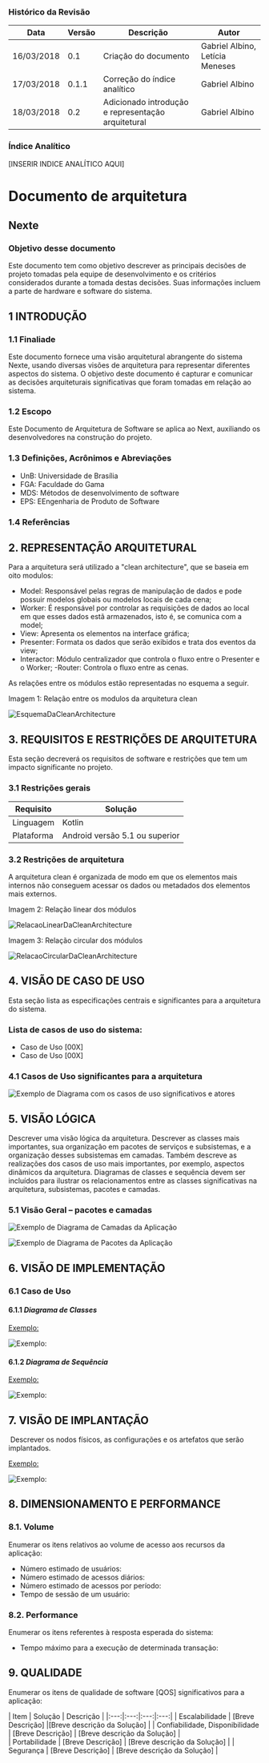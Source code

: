 ### Histórico da Revisão
| Data | Versão | Descrição | Autor |
|---|---|---|---|
| 16/03/2018| 0.1 |Criação do documento | Gabriel Albino, Letícia Meneses |
| 17/03/2018| 0.1.1 |Correção do índice analítico | Gabriel Albino |
| 18/03/2018| 0.2 |Adicionado introdução e representação arquitetural | Gabriel Albino |



### Índice Analítico
[INSERIR INDICE ANALÍTICO AQUI]

# Documento de arquitetura

## Nexte

### Objetivo desse documento

Este documento tem como objetivo descrever as principais decisões de projeto tomadas pela equipe de
desenvolvimento e os critérios considerados durante a tomada destas decisões. Suas informações incluem a
parte de hardware e software do sistema.

## 1 INTRODUÇÃO

### 1.1 Finaliade
Este documento fornece uma visão arquitetural abrangente do sistema Nexte,
usando diversas visões de arquitetura para representar diferentes aspectos do sistema. O objetivo
deste documento é capturar e comunicar as decisões arquiteturais significativas que foram tomadas
em relação ao sistema.

### 1.2 Escopo
Este Documento de Arquitetura de Software se aplica ao Next, auxiliando os desenvolvedores na construção do projeto. 

### 1.3 Definições, Acrônimos e Abreviações
- UnB: Universidade de Brasília
- FGA: Faculdade do Gama
- MDS: Métodos de desenvolvimento de software
- EPS: EEngenharia de Produto de Software


### 1.4 Referências

## 2. REPRESENTAÇÃO ARQUITETURAL

Para a arquitetura será utilizado a "clean architecture", que se baseia em oito modulos:
- Model: Responsável pelas regras de manipulação de dados e pode possuir modelos globais ou modelos locais de cada cena;
- Worker: É responsável por controlar as requisições de dados ao local em que esses dados estã armazenados, isto é, se comunica com a model;
- View: Apresenta os elementos na interface gráfica;
- Presenter: Formata os dados que serão exibidos e trata dos eventos da view;
- Interactor: Módulo centralizador que controla o fluxo entre o Presenter e o Worker;
-Router: Controla o fluxo entre as cenas.

As relações entre os módulos estão representadas no esquema a seguir.

Imagem 1: Relação entre os modulos da arquitetura clean

![EsquemaDaCleanArchitecture](https://github.com/fga-gpp-mds/2018.1-Grupo4/blob/master/Docs/Images/architectureScheme.jpg?raw=true)

## 3. REQUISITOS E RESTRIÇÕES DE ARQUITETURA

Esta seção  decreverá os requisitos de software e restrições que tem um impacto significante no projeto.

### 3.1 Restrições gerais
|Requisito|Solução|
|---|---|
|Linguagem  | Kotlin |
|Plataforma| Android versão 5.1 ou superior|

### 3.2 Restrições de arquitetura
A arquitetura clean é organizada de modo em que os elementos mais internos não conseguem acessar os dados ou metadados dos elementos mais externos.

Imagem 2: Relação linear dos módulos

![RelacaoLinearDaCleanArchitecture](https://github.com/fga-gpp-mds/2018.1-Grupo4/blob/master/Docs/Images/cleanArchitectureLinearRelation.jpg?raw=true)

Imagem 3: Relação circular dos módulos

![RelacaoCircularDaCleanArchitecture](https://github.com/fga-gpp-mds/2018.1-Grupo4/blob/master/Docs/Images/cleanArchitectureCircularRelation.jpg?raw=true)

## 4. VISÃO DE CASO DE USO

Esta seção lista as especificações centrais e significantes para a arquitetura do sistema.
### Lista de casos de uso do sistema:
- Caso de Uso [00X]
- Caso de Uso [00X]

### 4.1 Casos de Uso significantes para a arquitetura
![Exemplo de Diagrama com os casos de uso significativos e atores](https://i.imgur.com/uob7Xn4.png)

## 5. VISÃO LÓGICA
Descrever uma visão lógica da arquitetura. Descrever as classes mais importantes, sua
organização em pacotes de serviços e subsistemas, e a organização desses subsistemas em
camadas. Também descreve as realizações dos casos de uso mais importantes, por exemplo,
aspectos dinâmicos da arquitetura. Diagramas de classes e sequência devem ser incluídos para
ilustrar os relacionamentos entre as classes significativas na arquitetura, subsistemas, pacotes e
camadas. 

### 5.1 Visão Geral – pacotes e camadas 

![ Exemplo de Diagrama de Camadas da Aplicação](https://i.imgur.com/f7Y7Tdg.png) 

![ Exemplo de Diagrama de Pacotes da Aplicação ](https://i.imgur.com/9paYDxg.png)



## 6. VISÃO DE IMPLEMENTAÇÃO
 
### 6.1 Caso de Uso
 
#### 6.1.1  *Diagrama de Classes*
[Exemplo:](https://wandersonalvesdev.files.wordpress.com/2013/02/diagrma-classe.png)
 
![Exemplo:](https://wandersonalvesdev.files.wordpress.com/2013/02/diagrma-classe.png)
 
#### 6.1.2 *Diagrama de Sequência*
[Exemplo:](https://camo.githubusercontent.com/4cc153d724bbed2843bfb19e638477a7c504b9c9/687474703a2f2f692e696d6775722e636f6d2f517868526875322e706e67)
 
![Exemplo:](https://camo.githubusercontent.com/4cc153d724bbed2843bfb19e638477a7c504b9c9/687474703a2f2f692e696d6775722e636f6d2f517868526875322e706e67)
 
 
 
## 7. VISÃO DE IMPLANTAÇÃO
 
​ Descrever os nodos físicos, as configurações e os artefatos que serão implantados.
 
 
 
[Exemplo:](https://d2slcw3kip6qmk.cloudfront.net/marketing/pages/chart/uml/deployment-diagram/deployment-diagram-example-700x412.jpeg)
 
 
 
![Exemplo:](https://d2slcw3kip6qmk.cloudfront.net/marketing/pages/chart/uml/deployment-diagram/deployment-diagram-example-700x412.jpeg)
 
 
 
 
 
## 8. DIMENSIONAMENTO E PERFORMANCE
 
### 8.1. Volume
Enumerar os itens relativos ao volume de acesso aos recursos da aplicação:
 
* Número estimado de usuários:
* Número estimado de acessos diários:
* Número estimado de acessos por período:
* Tempo de sessão de um usuário:
 
### 8.2. Performance
Enumerar os itens referentes à resposta esperada do sistema:
 
* Tempo máximo para a execução de determinada transação:
 
 
## 9. QUALIDADE
Enumerar os itens de qualidade de software [QOS] significativos para a aplicação:
 
| Item  | Solução  | Descrição  |
|:---:|:---:|:---:|:---:|
|  Escalabilidade | [Breve Descrição]  |[Breve descrição da Solução]   |
|  Confiabilidade, Disponibilidade | [Breve Descrição]  | [Breve descrição da Solução]  |  
| Portabilidade  | [Breve Descrição]  |  [Breve descrição da Solução] |
| Segurança  | [Breve Descrição]  |  [Breve descrição da Solução] |